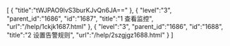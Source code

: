 [
	{
		"title":"tWJPAO9lvS3burKJvQn6JA=="
	},
	{
		"level":"3",
		"parent_id":"1686",
		"id":"1687",
		"title":"1  查看监控",
		"url":"/help/1ckjk1687.html"
	},
	{
		"level":"3",
		"parent_id":"1686",
		"id":"1688",
		"title":"2  设置告警规则",
		"url":"/help/2szgjgz1688.html"
	}
]